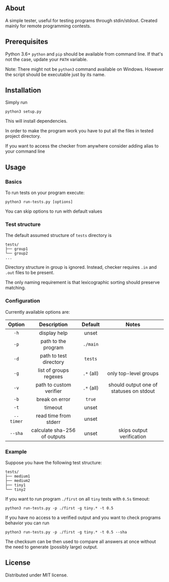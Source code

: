 ## About
A simple tester, useful for testing programs through stdin/stdout.
Created mainly for remote programming contests.

## Prerequisites
Python 3.6+ 
`python` and `pip` should be available from command line.
If that's not the case, update your `PATH` variable.

Note: There might not be `python3` command available on Windows.
However the script should be executable just by its name.

## Installation

Simply run 
```
python3 setup.py
```
This will install dependencies.

In order to make the program work you have to put all the files in tested project directory.

If you want to access the checker from anywhere consider adding alias to your command line

## Usage

### Basics
To run tests on your program execute:
```
python3 run-tests.py [options]
```
You can skip options to run with default values

### Test structure
The default assumed structure of `tests` directory is
```
tests/
├── group1
└── group2
...
```
Directory structure in group is ignored.
Instead, checker requires `.in` and `.out` files to be present.

The only naming requirement is that lexicographic sorting should preserve matching.

### Configuration
Currently available options are:

| Option  | Description                  | Default     | Notes |
|:--------:|:----------------------------:|:-----------:|:---:|
| `-h`     | display help                 | unset       | |
| `-p`     | path to the program          | `./main`    | |
| `-d`     | path to test directory       | `tests`     | | 
| `-g`     | list of groups regexes       | `.*` (all)  | only top-level groups|
| `-v`     | path to custom verifier      | `.*` (all)  | should output one of statuses on stdout|
| `-b`     | break on error               | `true`      | |
| `-t`     | timeout                      | unset       | |
| `--timer`| read time from stderr        | unset       | |
| `--sha`  | calculate sha-256 of outputs | unset       | skips output verification |

### Example
Suppose you have the following test structure:
```
tests/
├── medium1
├── medium2
├── tiny1
└── tiny2
```
If you want to run program `./first` on all `tiny` tests with `0.5s` timeout:
```
python3 run-tests.py -p ./first -g tiny.* -t 0.5
```
If you have no access to a verified output and you want to check programs behavior
you can run
```
python3 run-tests.py -p ./first -g tiny.* -t 0.5 --sha
```
The checksum can be then used to compare all answers at once without the need to generate (possibly large) output.

## License
Distributed under MIT license.

